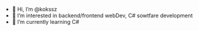 
- 👋 Hi, I’m @kokssz
- 👀 I’m interested in backend/frontend webDev, C# sowtfare development
- 🌱 I’m currently learning C#



<!---
kokssz/kokssz is a ✨ special ✨ repository because its `README.md` (this file) appears on your GitHub profile.
You can click the Preview link to take a look at your changes.
--->
